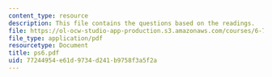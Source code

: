 ```yaml
---
content_type: resource
description: This file contains the questions based on the readings.
file: https://ol-ocw-studio-app-production.s3.amazonaws.com/courses/6-763-applied-superconductivity-fall-2005/77244954e61d9734d241b9758f3a5f2a_ps6.pdf
file_type: application/pdf
resourcetype: Document
title: ps6.pdf
uid: 77244954-e61d-9734-d241-b9758f3a5f2a
---
```

